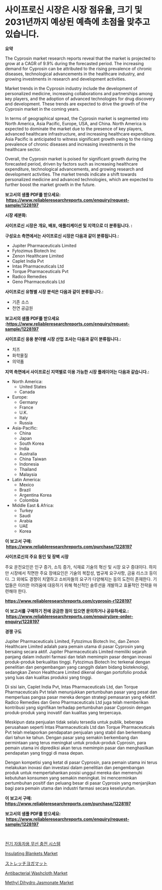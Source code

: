 <p><h1>사이프로신 시장은 시장 점유율, 크기 및 2031년까지 예상된 예측에 초점을 맞추고 있습니다.</h1></p><p><strong>요약</strong></p>
<p><p>The Cyprosin market research reports reveal that the market is projected to grow at a CAGR of 9.9% during the forecasted period. The increasing demand for Cyprosin can be attributed to the rising prevalence of chronic diseases, technological advancements in the healthcare industry, and growing investments in research and development activities.</p><p>Market trends in the Cyprosin industry include the development of personalized medicine, increasing collaborations and partnerships among key players, and the adoption of advanced technologies for drug discovery and development. These trends are expected to drive the growth of the Cyprosin market in the coming years.</p><p>In terms of geographical spread, the Cyprosin market is segmented into North America, Asia Pacific, Europe, USA, and China. North America is expected to dominate the market due to the presence of key players, advanced healthcare infrastructure, and increasing healthcare expenditure. Asia Pacific is anticipated to witness significant growth owing to the rising prevalence of chronic diseases and increasing investments in the healthcare sector.</p><p>Overall, the Cyprosin market is poised for significant growth during the forecasted period, driven by factors such as increasing healthcare expenditure, technological advancements, and growing research and development activities. The market trends indicate a shift towards personalized medicine and advanced technologies, which are expected to further boost the market growth in the future.</p></p>
<p><strong>보고서의 샘플 PDF를 받으세요: &nbsp;<a href="https://www.reliableresearchreports.com/enquiry/request-sample/1228197">https://www.reliableresearchreports.com/enquiry/request-sample/1228197</a></strong></p>
<p><strong>시장 세분화:</strong></p>
<p><strong> 사이프로신 시장은 개요, 배포, 애플리케이션 및 지역으로 더 분류됩니다. :</strong></p>
<p><strong>구성요소 측면에서는 사이프로신 시장은 다음과 같이 분류됩니다.:</strong></p>
<p><ul><li>Jupiter Pharmaceuticals Limited</li><li>Fytozimus Biotech Inc</li><li>Zenon Healthcare Limited</li><li>Caplet India Pvt</li><li>Intas Pharmaceuticals Ltd</li><li>Torque Pharmaceuticals Pvt</li><li>Radico Remedies</li><li>Geno Pharmaceuticals Ltd</li></ul></p>
<p><strong> 사이프로신 유형별 시장 분석은 다음과 같이 분류됩니다.:</strong></p>
<p><ul><li>기존 소스</li><li>천연 공급원</li></ul></p>
<p><strong>보고서의 샘플 PDF를 받으세요 :<a href="https://www.reliableresearchreports.com/enquiry/request-sample/1228197">https://www.reliableresearchreports.com/enquiry/request-sample/1228197</a></strong></p>
<p><strong> 사이프로신 응용 분야별 시장 산업 조사는 다음과 같이 분류됩니다.:</strong></p>
<p><ul><li>치즈</li><li>화학물질</li><li>의약품</li></ul></p>
<p><strong>지역 측면에서 사이프로신 지역별로 이용 가능한 시장 플레이어는 다음과 같습니다.:</strong></p>
<p><ul>
    <li>
        North America:
        <ul>
            <li>United States</li>
            <li>Canada</li>
        </ul>
    </li>
    <li>
        Europe:
        <ul>
            <li>Germany</li>
            <li>France</li>
            <li>U.K.</li>
            <li>Italy</li>
            <li>Russia</li>
        </ul>
    </li>
    <li>
        Asia-Pacific:
        <ul>
            <li>China</li>
            <li>Japan</li>
            <li>South Korea</li>
            <li>India</li>
            <li>Australia</li>
            <li>China Taiwan</li>
            <li>Indonesia</li>
            <li>Thailand</li>
            <li>Malaysia</li>
        </ul>
    </li>
    <li>
        Latin America:
        <ul>
            <li>Mexico</li>
            <li>Brazil</li>
            <li>Argentina Korea</li>
            <li>Colombia</li>
        </ul>
    </li>
    <li>
        Middle East & Africa:
        <ul>
            <li>Turkey</li>
            <li>Saudi</li>
            <li>Arabia</li>
            <li>UAE</li>
            <li>Korea</li>
        </ul>
    </li>
    </ul></p>
<p><strong>이 보고서 구매: &nbsp;<a href="https://www.reliableresearchreports.com/purchase/1228197">https://www.reliableresearchreports.com/purchase/1228197</a></strong></p>
<p><strong>사이프로신의 주요 동인 및 장벽 시장</strong></p>
<p><p>주요 운전요인은 인구 증가, 소득 증가, 	식재료 기술의 혁신 및 시장 요구 증대이다. 하지만 시장에서 직면한 주요 장애요인은 기술의 복잡성, 법규제 요구사항, 금융 리스크 등이다. 그 외에도 경쟁이 치열하고 소비자들의 요구가 다양해지는 등의 도전이 존재한다. 기업들은 이러한 어려움에 대응하기 위해 혁신적인 솔루션을 개발하고 효율적인 전략을 마련해야 한다.</p></p>
<p><strong><a href="https://www.reliableresearchreports.com/cyprosin-r1228197">https://www.reliableresearchreports.com/cyprosin-r1228197</a></strong></p>
<p><strong>이 보고서를 구매하기 전에 궁금한 점이 있으면 문의하거나 공유하세요.: &nbsp;<a href="https://www.reliableresearchreports.com/enquiry/pre-order-enquiry/1228197">https://www.reliableresearchreports.com/enquiry/pre-order-enquiry/1228197</a></strong></p>
<p><strong>경쟁 구도</strong></p>
<p><p>Jupiter Pharmaceuticals Limited, Fytozimus Biotech Inc, dan Zenon Healthcare Limited adalah para pemain utama di pasar Cyprosin yang bersaing secara aktif. Jupiter Pharmaceuticals Limited memiliki sejarah panjang dalam industri farmasi dan telah memimpin pasar dengan inovasi produk-produk berkualitas tinggi. Fytozimus Biotech Inc terkenal dengan penelitian dan pengembangan yang canggih dalam bidang bioteknologi, sedangkan Zenon Healthcare Limited dikenal dengan portofolio produk yang luas dan kualitas produksi yang tinggi.</p><p>Di sisi lain, Caplet India Pvt, Intas Pharmaceuticals Ltd, dan Torque Pharmaceuticals Pvt telah menunjukkan pertumbuhan pasar yang pesat dan memperluas pangsa pasar mereka dengan strategi pemasaran yang efektif. Radico Remedies dan Geno Pharmaceuticals Ltd juga telah memberikan kontribusi yang signifikan terhadap pertumbuhan pasar Cyprosin dengan produk-produk yang inovatif dan kualitas yang terpercaya.</p><p>Meskipun data penjualan tidak selalu tersedia untuk publik, beberapa perusahaan seperti Intas Pharmaceuticals Ltd dan Torque Pharmaceuticals Pvt telah melaporkan pendapatan penjualan yang stabil dan berkembang dari tahun ke tahun. Dengan pasar yang semakin berkembang dan permintaan yang terus meningkat untuk produk-produk Cyprosin, para pemain utama ini diprediksi akan terus memimpin pasar dan menghasilkan pendapatan yang tinggi di masa depan.</p><p>Dengan kompetisi yang ketat di pasar Cyprosin, para pemain utama ini terus melakukan inovasi dan investasi dalam penelitian dan pengembangan produk untuk mempertahankan posisi unggul mereka dan memenuhi kebutuhan konsumen yang semakin meningkat. Ini mencerminkan pertumbuhan positif dan peluang besar di pasar Cyprosin yang menjanjikan bagi para pemain utama dan industri farmasi secara keseluruhan.</p></p>
<p><strong>이 보고서 구매: &nbsp; <a href="https://www.reliableresearchreports.com/purchase/1228197">https://www.reliableresearchreports.com/purchase/1228197</a></strong></p>
<p><strong>보고서의 샘플 PDF를 받으세요: &nbsp;<a href="https://www.reliableresearchreports.com/enquiry/request-sample/1228197">https://www.reliableresearchreports.com/enquiry/request-sample/1228197</a></strong><strong></strong></p>
<p>&nbsp;</p>
<p><p><a href="https://github.com/xvz497517413/Market-Research-Report-List-1/blob/main/772422329843.md">전기 자동차용 무선 충전 시스템</a></p><p><a href="https://issuu.com/reportprime-2/docs/insulating-blankets-market-size-2030.pptx">Insulating Blankets Market</a></p><p><a href="https://github.com/ksxzwxabcuynh011/Market-Research-Report-List-1/blob/main/346432829682.md">ストレッチヨガマット</a></p><p><a href="https://github.com/mahnoor2003/Market-Research-Report-List-4/blob/main/antibacterial-washcloth-market.md">Antibacterial Washcloth Market</a></p><p><a href="https://issuu.com/reportprime-2/docs/methyl-dihydro-jasmonate-market-size-2030.pptx">Methyl Dihydro Jasmonate Market</a></p></p>